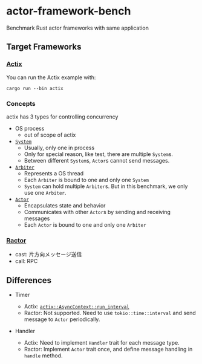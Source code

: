 # actor-framework-bench
Benchmark Rust actor frameworks with same application

## Target Frameworks

### [Actix](https://actix.rs/docs/actix/getting-started)

You can run the Actix example with:

```
cargo run --bin actix
```

### Concepts

actix has 3 types for controlling concurrency

- OS process
  - out of scope of actix
- [`System`](https://docs.rs/actix/latest/actix/struct.System.html)
  - Usually, only one in process
  - Only for special reason, like test, there are multiple `System`s.
  - Between different `System`s, `Actor`s cannot send messages.
- [`Arbiter`](https://docs.rs/actix/latest/actix/struct.Arbiter.html)
  - Represents a OS thread
  - Each `Arbiter` is bound to one and only one `System`
  - `System` can hold multiple `Arbiter`s. But in this benchmark, we only use one `Arbiter`.
- [`Actor`](https://docs.rs/actix/latest/actix/trait.Actor.html)
  - Encapsulates state and behavior
  - Communicates with other `Actor`s by sending and receiving messages
  - Each `Actor` is bound to one and only one `Arbiter`

### [Ractor](https://crates.io/crates/ractor)

- cast: 片方向メッセージ送信
- call: RPC


## Differences

- Timer
  - Actix: [`actix::AsyncContext::run_interval`](https://docs.rs/actix/latest/actix/prelude/trait.AsyncContext.html#method.run_interval)
  - Ractor: Not supported. Need to use `tokio::time::interval` and send message to `Actor` periodically.

- Handler
  - Actix: Need to implement `Handler` trait for each message type.
  - Ractor: Implement `Actor` trait once, and define message handling in `handle` method.
